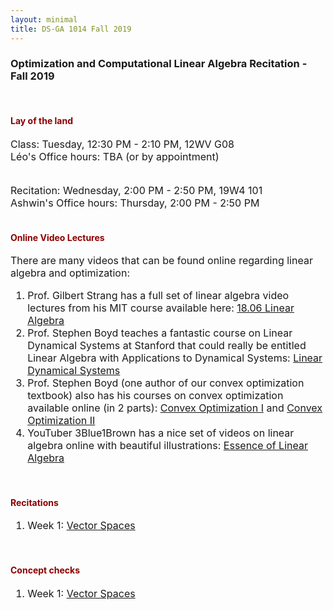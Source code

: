 ```yaml
---
layout: minimal
title: DS-GA 1014 Fall 2019
---
```



<body style='font-family:BlinkMacSystemFont,-apple-system,"Segoe UI",Roboto,Oxygen,Ubuntu,Cantarell,"Fira Sans","Droid Sans","Helvetica Neue",Helvetica,Arial,sans-serif;'>

<h3>Optimization and Computational Linear Algebra Recitation - Fall 2019</h3>
<br>


<h4><font color="darkred">Lay of the land</font></h4>
<font size="3">
Class: Tuesday, 12:30 PM - 2:10 PM, 12WV G08<br>
Léo's Office hours: TBA (or by appointment)<br><br>

Recitation: Wednesday, 2:00 PM - 2:50 PM, 19W4 101<br>
Ashwin's Office hours: Thursday, 2:00 PM - 2:50 PM<br>
</font>
<br>


<h4><font color="darkred">Online Video Lectures</font></h4>
<font size="3">
There are many videos that can be found online regarding linear algebra and optimization:<br>
<ol>
<li> Prof. Gilbert Strang has a full set of linear algebra video lectures from his MIT course available here: <a href='http://web.mit.edu/18.06/www/videos.shtml'>18.06 Linear Algebra</a></li>
<li> Prof. Stephen Boyd teaches a fantastic course on Linear Dynamical Systems at Stanford that could really be entitled Linear Algebra with Applications to Dynamical Systems: <a href='https://see.stanford.edu/Course/EE263'>Linear Dynamical Systems</a></li>
<li> Prof. Stephen Boyd (one author of our convex optimization textbook) also has his courses on convex optimization available online (in 2 parts): <a href='https://see.stanford.edu/Course/EE364A'>Convex Optimization I</a> and <a href='(https://see.stanford.edu/Course/EE364B'>Convex Optimization II</a></li>
<li> YouTuber 3Blue1Brown has a nice set of videos on linear algebra online with beautiful illustrations: <a href='https://www.youtube.com/playlist?list=PLZHQObOWTQDPD3MizzM2xVFitgF8hE_ab'>Essence of Linear Algebra</a></li>
</ol>
</font>
<br>


<h4><font color="darkred">Recitations</font></h4>
<font size="3">
<ol>
<li>Week 1: <a href='/Recitations/Lab1.pdf'>Vector Spaces</a></li>
</ol>
</font>
<br>


<h4><font color="darkred">Concept checks</font></h4>
<font size="3">
<ol>
<li>Week 1: <a href='/ConceptChecks/ConceptCheck1.pdf'>Vector Spaces</a></li>
</ol>
</font>

</body>